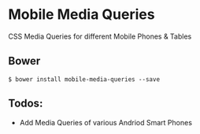 # Mobile Media Queries
CSS Media Queries for different Mobile Phones &amp; Tables

## Bower

    $ bower install mobile-media-queries --save

## Todos:
 * Add Media Queries of various Andriod Smart Phones

